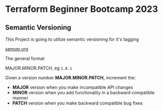 # Terraform Beginner Bootcamp 2023

## Semantic Versioning

This Project is going to utilize semantic versioning for it's tagging

[semver.org](https://semver.org/)

The general format 

MAJOR.MINOR.PATCH, eg `1.0.1`

Given a version number **MAJOR.MINOR.PATCH,** increment the:

- **MAJOR** version when you make incompatible API changes
- **MINOR** version when you add functionality in a backward compatible manner
- **PATCH** version when you make backward compatible bug fixes